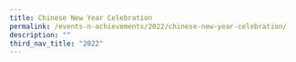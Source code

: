 ```yaml
---
title: Chinese New Year Celebration
permalink: /events-n-achievements/2022/chinese-new-year-celebration/
description: ""
third_nav_title: "2022"
---
```

